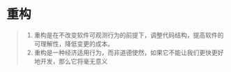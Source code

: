 # 重构
> 1. 重构是在不改变软件可观测行为的前提下，调整代码结构，提高软件的可理解性，降低变更的成本。
> 2. 重构是一种经济适用行为，而非道德使然，如果它不能让我们更快更好地开发，那么它将毫无意义
